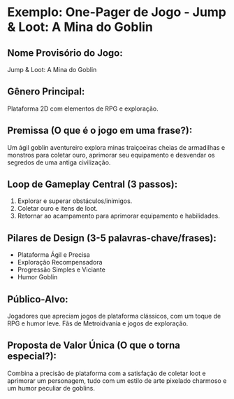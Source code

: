 # Exemplo: One-Pager de Jogo - Jump & Loot: A Mina do Goblin

## Nome Provisório do Jogo:
Jump & Loot: A Mina do Goblin

## Gênero Principal:
Plataforma 2D com elementos de RPG e exploração.

## Premissa (O que é o jogo em uma frase?):
Um ágil goblin aventureiro explora minas traiçoeiras cheias de armadilhas e monstros para coletar ouro, aprimorar seu equipamento e desvendar os segredos de uma antiga civilização.

## Loop de Gameplay Central (3 passos):
1.  Explorar e superar obstáculos/inimigos.
2.  Coletar ouro e itens de loot.
3.  Retornar ao acampamento para aprimorar equipamento e habilidades.

## Pilares de Design (3-5 palavras-chave/frases):
*   Plataforma Ágil e Precisa
*   Exploração Recompensadora
*   Progressão Simples e Viciante
*   Humor Goblin

## Público-Alvo:
Jogadores que apreciam jogos de plataforma clássicos, com um toque de RPG e humor leve. Fãs de Metroidvania e jogos de exploração.

## Proposta de Valor Única (O que o torna especial?):
Combina a precisão de plataforma com a satisfação de coletar loot e aprimorar um personagem, tudo com um estilo de arte pixelado charmoso e um humor peculiar de goblins.
